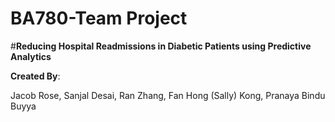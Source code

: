 # BA780-Team Project
#**Reducing Hospital Readmissions in Diabetic Patients using Predictive Analytics**

**Created By**:

Jacob Rose,
Sanjal Desai,
Ran Zhang,
Fan Hong (Sally) Kong,
Pranaya Bindu Buyya
